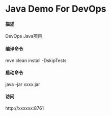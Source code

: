 # Java Demo For DevOps 

#### 描述 
DevOps Java项目

#### 编译命令
mvn clean install -DskipTests

#### 启动命令
java -jar xxxx.jar

#### 访问
http://xxxxxx:8761



